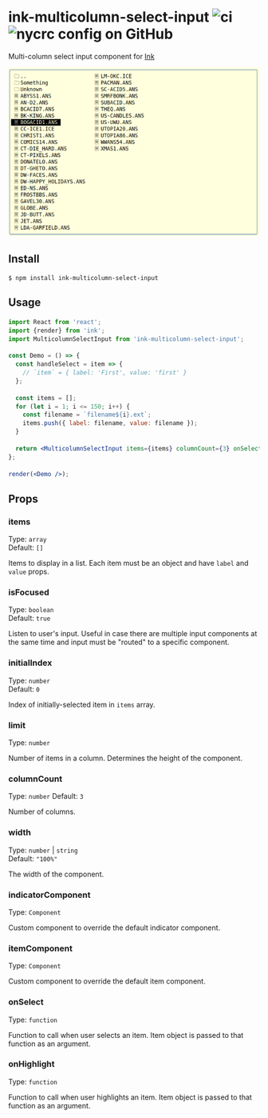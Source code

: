 # ink-multicolumn-select-input ![ci](https://img.shields.io/github/actions/workflow/status/chung-leong/ink-multicolumn-select-input/node.js.yml?branch=main&label=Node.js%20CI&logo=github) ![nycrc config on GitHub](https://img.shields.io/nycrc/chung-leong/ink-multicolumn-select-input)

Multi-column select input component for [Ink](https://github.com/vadimdemedes/ink)

![Screenshot](./screenshot.png)

## Install

```
$ npm install ink-multicolumn-select-input
```

## Usage

```jsx
import React from 'react';
import {render} from 'ink';
import MulticolumnSelectInput from 'ink-multicolumn-select-input';

const Demo = () => {
  const handleSelect = item => {
    // `item` = { label: 'First', value: 'first' }
  };

  const items = [];
  for (let i = 1; i <= 150; i++) {
    const filename = `filename${i}.ext`;
    items.push({ label: filename, value: filename });
  }

  return <MulticolumnSelectInput items={items} columnCount={3} onSelect={handleSelect} />;
};

render(<Demo />);
```

## Props

### items

Type: `array`<br>
Default: `[]`

Items to display in a list. Each item must be an object and have `label` and `value` props.

### isFocused

Type: `boolean`<br>
Default: `true`

Listen to user's input. Useful in case there are multiple input components at the same time and input must be "routed" to a specific component.

### initialIndex

Type: `number`<br>
Default: `0`

Index of initially-selected item in `items` array.

### limit

Type: `number`

Number of items in a column. Determines the height of the component.

### columnCount<br>

Type: `number`
Default: `3`

Number of columns.

### width

Type: `number` | `string`<br>
Default: `"100%"`

The width of the component. 

### indicatorComponent

Type: `Component`

Custom component to override the default indicator component.

### itemComponent

Type: `Component`

Custom component to override the default item component.

### onSelect

Type: `function`

Function to call when user selects an item. Item object is passed to that function as an argument.

### onHighlight

Type: `function`

Function to call when user highlights an item. Item object is passed to that function as an argument.